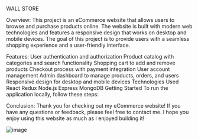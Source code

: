 WALL STORE

Overview:
This project is an eCommerce website that allows users to browse and purchase products online. The website is built with modern web technologies and features a responsive design that works on desktop and mobile devices. The goal of this project is to provide users with a seamless shopping experience and a user-friendly interface.


Features:
User authentication and authorization
Product catalog with categories and search functionality
Shopping cart to add and remove products
Checkout process with payment integration
User account management
Admin dashboard to manage products, orders, and users
Responsive design for desktop and mobile devices
Technologies Used
React
Redux
Node.js
Express
MongoDB
Getting Started
To run the application locally, follow these steps:

Conclusion:
Thank you for checking out my eCommerce website! If you have any questions or feedback, please feel free to contact me. I hope you enjoy using this website as much as I enjoyed building it!

![image](https://user-images.githubusercontent.com/98631546/235292143-27a0cb41-ba91-4ebf-8752-4c972405f941.png)
